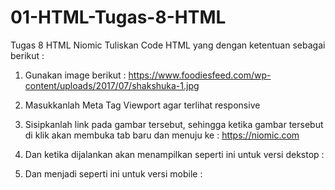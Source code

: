 # 01-HTML-Tugas-8-HTML
Tugas 8 HTML Niomic
Tuliskan Code HTML yang dengan ketentuan sebagai berikut : <br>
1. Gunakan image berikut : https://www.foodiesfeed.com/wp-content/uploads/2017/07/shakshuka-1.jpg <br>
2. Masukkanlah Meta Tag Viewport agar terlihat responsive <br>
3. Sisipkanlah link pada gambar tersebut, sehingga ketika gambar tersebut di klik akan membuka tab baru dan menuju ke : https://niomic.com <br> 
4. Dan ketika dijalankan akan menampilkan seperti ini untuk versi dekstop :<br>

5. Dan menjadi seperti ini untuk versi mobile :
